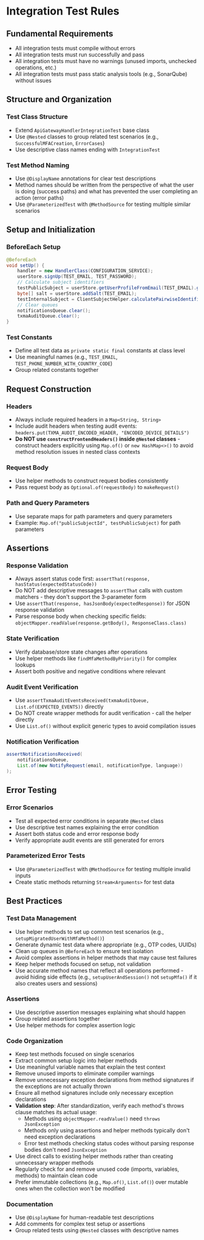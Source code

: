 # Integration Test Rules

## Fundamental Requirements

- All integration tests must compile without errors
- All integration tests must run successfully and pass
- All integration tests must have no warnings (unused imports, unchecked operations, etc.)
- All integration tests must pass static analysis tools (e.g., SonarQube) without issues

## Structure and Organization

### Test Class Structure

- Extend `ApiGatewayHandlerIntegrationTest` base class
- Use `@Nested` classes to group related test scenarios (e.g., `SuccessfulMFACreation`, `ErrorCases`)
- Use descriptive class names ending with `IntegrationTest`

### Test Method Naming

- Use `@DisplayName` annotations for clear test descriptions
- Method names should be written from the perspective of what the user is doing (success paths) and what has prevented the user completing an action (error paths)
- Use `@ParameterizedTest` with `@MethodSource` for testing multiple similar scenarios

## Setup and Initialization

### BeforeEach Setup

```java
@BeforeEach
void setUp() {
    handler = new HandlerClass(CONFIGURATION_SERVICE);
    userStore.signUp(TEST_EMAIL, TEST_PASSWORD);
    // Calculate subject identifiers
    testPublicSubject = userStore.getUserProfileFromEmail(TEST_EMAIL).get().getPublicSubjectID();
    byte[] salt = userStore.addSalt(TEST_EMAIL);
    testInternalSubject = ClientSubjectHelper.calculatePairwiseIdentifier(/*...*/);
    // Clear queues
    notificationsQueue.clear();
    txmaAuditQueue.clear();
}
```

### Test Constants

- Define all test data as `private static final` constants at class level
- Use meaningful names (e.g., `TEST_EMAIL`, `TEST_PHONE_NUMBER_WITH_COUNTRY_CODE`)
- Group related constants together

## Request Construction

### Headers

- Always include required headers in a `Map<String, String>`
- Include audit headers when testing audit events: `headers.put(TXMA_AUDIT_ENCODED_HEADER, "ENCODED_DEVICE_DETAILS")`
- **Do NOT use `constructFrontendHeaders()` inside `@Nested` classes** - construct headers explicitly using `Map.of()` or `new HashMap<>()` to avoid method resolution issues in nested class contexts

### Request Body

- Use helper methods to construct request bodies consistently
- Pass request body as `Optional.of(requestBody)` to `makeRequest()`

### Path and Query Parameters

- Use separate maps for path parameters and query parameters
- Example: `Map.of("publicSubjectId", testPublicSubject)` for path parameters

## Assertions

### Response Validation

- Always assert status code first: `assertThat(response, hasStatus(expectedStatusCode))`
- Do NOT add descriptive messages to `assertThat` calls with custom matchers - they don't support the 3-parameter form
- Use `assertThat(response, hasJsonBody(expectedResponse))` for JSON response validation
- Parse response body when checking specific fields: `objectMapper.readValue(response.getBody(), ResponseClass.class)`

### State Verification

- Verify database/store state changes after operations
- Use helper methods like `findMfaMethodByPriority()` for complex lookups
- Assert both positive and negative conditions where relevant

### Audit Event Verification

- Use `assertTxmaAuditEventsReceived(txmaAuditQueue, List.of(EXPECTED_EVENTS))` directly
- Do NOT create wrapper methods for audit verification - call the helper directly
- Use `List.of()` without explicit generic types to avoid compilation issues

### Notification Verification

```java
assertNotificationsReceived(
    notificationsQueue,
    List.of(new NotifyRequest(email, notificationType, language))
);
```

## Error Testing

### Error Scenarios

- Test all expected error conditions in separate `@Nested` class
- Use descriptive test names explaining the error condition
- Assert both status code and error response body
- Verify appropriate audit events are still generated for errors

### Parameterized Error Tests

- Use `@ParameterizedTest` with `@MethodSource` for testing multiple invalid inputs
- Create static methods returning `Stream<Arguments>` for test data

## Best Practices

### Test Data Management

- Use helper methods to set up common test scenarios (e.g., `setupMigratedUserWithMfaMethod()`)
- Generate dynamic test data where appropriate (e.g., OTP codes, UUIDs)
- Clean up queues in `@BeforeEach` to ensure test isolation
- Avoid complex assertions in helper methods that may cause test failures
- Keep helper methods focused on setup, not validation
- Use accurate method names that reflect all operations performed - avoid hiding side effects (e.g., `setupUserAndSession()` not `setupMfa()` if it also creates users and sessions)

### Assertions

- Use descriptive assertion messages explaining what should happen
- Group related assertions together
- Use helper methods for complex assertion logic

### Code Organization

- Keep test methods focused on single scenarios
- Extract common setup logic into helper methods
- Use meaningful variable names that explain the test context
- Remove unused imports to eliminate compiler warnings
- Remove unnecessary exception declarations from method signatures if the exceptions are not actually thrown
- Ensure all method signatures include only necessary exception declarations
- **Validation step**: After standardization, verify each method's throws clause matches its actual usage:
  - Methods using `objectMapper.readValue()` need `throws JsonException`
  - Methods only using assertions and helper methods typically don't need exception declarations
  - Error test methods checking status codes without parsing response bodies don't need `JsonException`
- Use direct calls to existing helper methods rather than creating unnecessary wrapper methods
- Regularly check for and remove unused code (imports, variables, methods) to maintain clean code
- Prefer immutable collections (e.g., `Map.of()`, `List.of()`) over mutable ones when the collection won't be modified

### Documentation

- Use `@DisplayName` for human-readable test descriptions
- Add comments for complex test setup or assertions
- Group related tests using `@Nested` classes with descriptive names
